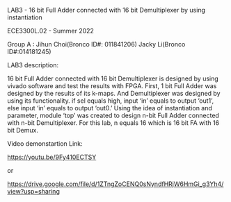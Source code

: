 LAB3 - 16 bit Full Adder connected with 16 bit Demultiplexer by using instantiation 

ECE3300L.02 - Summer 2022

Group A : Jihun Choi(Bronco ID#: 011841206) Jacky Li(Bronco ID#:014181245)


LAB3 description:

16 bit Full Adder connected with 16 bit Demultiplexer is designed by using vivado software and test the results with FPGA. First, 1 bit Full Adder was designed by the results of its k-maps. And Demultiplexer was designed by using its functionality. if sel equals high, input ‘in’ equals to output ‘out1’, else input ‘in’ equals to output ‘out0.’ Using the idea of instantiation and parameter, module ‘top’ was created to design n-bit Full Adder connected with n-bit Demultiplexer. For this lab, n equals 16 which is 16 bit FA with 16 bit Demux.


Video demonstartion Link:

https://youtu.be/9Fy410ECTSY

or

https://drive.google.com/file/d/1ZTngZoCENQ0sNyndfHRjW6HmGi_g3Yh4/view?usp=sharing

